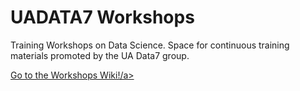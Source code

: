 # UADATA7 Workshops
Training Workshops on Data Science.
Space for continuous training materials promoted by the UA Data7 group.

<a href="https://github.com/clizarraga-UAD7/Workshops/wiki">Go to the Workshops Wiki!/a>

